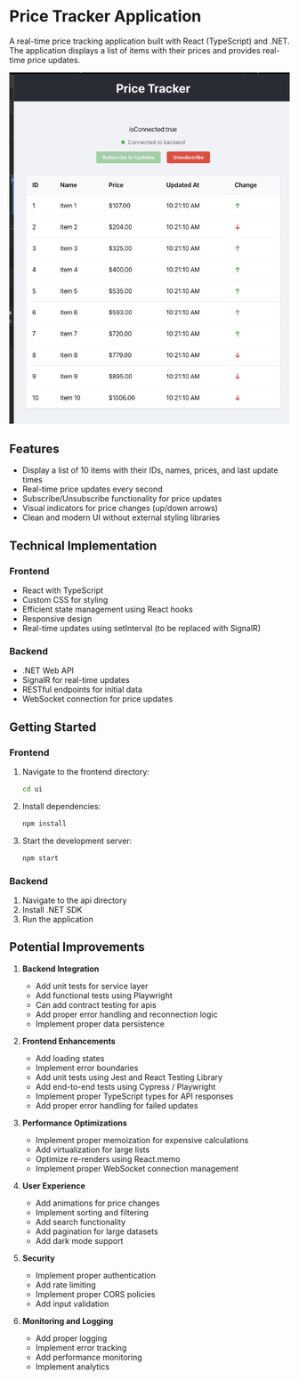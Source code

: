# Price Tracker Application

A real-time price tracking application built with React (TypeScript) and .NET. The application displays a list of items with their prices and provides real-time price updates.

![alt text](image.png)

## Features

- Display a list of 10 items with their IDs, names, prices, and last update times
- Real-time price updates every second
- Subscribe/Unsubscribe functionality for price updates
- Visual indicators for price changes (up/down arrows)
- Clean and modern UI without external styling libraries

## Technical Implementation

### Frontend
- React with TypeScript
- Custom CSS for styling
- Efficient state management using React hooks
- Responsive design
- Real-time updates using setInterval (to be replaced with SignalR)

### Backend 
- .NET Web API
- SignalR for real-time updates
- RESTful endpoints for initial data
- WebSocket connection for price updates

## Getting Started

### Frontend
1. Navigate to the frontend directory:
   ```bash
   cd ui
   ```
2. Install dependencies:
   ```bash
   npm install
   ```
3. Start the development server:
   ```bash
   npm start
   ```

### Backend
1. Navigate to the api directory
2. Install .NET SDK
3. Run the application

## Potential Improvements

1. **Backend Integration**
   - Add unit tests for service layer 
   - Add functional tests using Playwright 
   - Can add contract testing for apis
   - Add proper error handling and reconnection logic
   - Implement proper data persistence

2. **Frontend Enhancements**
   - Add loading states
   - Implement error boundaries
   - Add unit tests using Jest and React Testing Library
   - Add end-to-end tests using Cypress / Playwright
   - Implement proper TypeScript types for API responses
   - Add proper error handling for failed updates

3. **Performance Optimizations**
   - Implement proper memoization for expensive calculations
   - Add virtualization for large lists
   - Optimize re-renders using React.memo
   - Implement proper WebSocket connection management

4. **User Experience**
   - Add animations for price changes
   - Implement sorting and filtering
   - Add search functionality
   - Add pagination for large datasets
   - Add dark mode support

5. **Security**
   - Implement proper authentication
   - Add rate limiting
   - Implement proper CORS policies
   - Add input validation

6. **Monitoring and Logging**
   - Add proper logging
   - Implement error tracking
   - Add performance monitoring
   - Implement analytics
